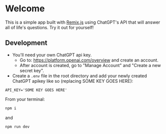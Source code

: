 # Welcome

This is a simple app built with [Remix.js](https://remix.run/docs) using ChatGPT's API that will answer all of life's questions. Try it out for yourself!

## Development

- You'll need your own ChatGPT api key.
  - Go to:  https://platform.openai.com/overview and create an account.
  - After account is created, go to "Manage Account" and "Create a new secret key".
- Create a `.env` file in the root directory and add your newly created ChatGPT apikey like so (replacing SOME KEY GOES HERE):

```
API_KEY='SOME KEY GOES HERE'
```

From your terminal:

```sh
npm i
```

and

```sh
npm run dev
```
